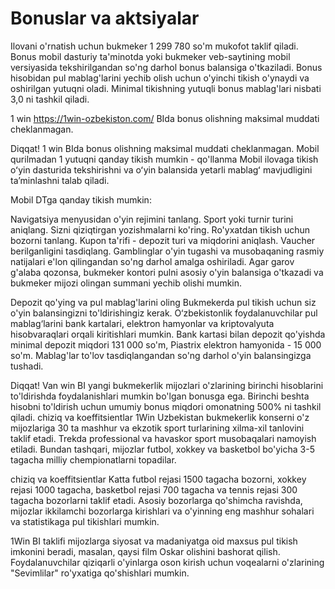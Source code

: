 # Bonuslar va aktsiyalar
Ilovani o'rnatish uchun bukmeker 1 299 780 so'm mukofot taklif qiladi. Bonus mobil dasturiy ta'minotda yoki bukmeker veb-saytining mobil versiyasida tekshirilgandan so'ng darhol bonus balansiga o'tkaziladi. Bonus hisobidan pul mablag'larini yechib olish uchun o'yinchi tikish o'ynaydi va oshirilgan yutuqni oladi. Minimal tikishning yutuqli bonus mablag'lari nisbati 3,0 ni tashkil qiladi.


1 win https://1win-ozbekiston.com/ BIda bonus olishning maksimal muddati cheklanmagan.

Diqqat!
1 win BIda bonus olishning maksimal muddati cheklanmagan.
Mobil qurilmadan 1 yutuqni qanday tikish mumkin - qo'llanma
Mobil ilovaga tikish oʻyin dasturida tekshirishni va oʻyin balansida yetarli mablagʻ mavjudligini taʼminlashni talab qiladi.

Mobil DTga qanday tikish mumkin:

Navigatsiya menyusidan o'yin rejimini tanlang.
Sport yoki turnir turini aniqlang.
Sizni qiziqtirgan yozishmalarni ko'ring.
Ro'yxatdan tikish uchun bozorni tanlang.
Kupon ta'rifi - depozit turi va miqdorini aniqlash.
Vaucher berilganligini tasdiqlang.
Gamblinglar o'yin tugashi va musobaqaning rasmiy natijalari e'lon qilingandan so'ng darhol amalga oshiriladi. Agar garov g'alaba qozonsa, bukmeker kontori pulni asosiy o'yin balansiga o'tkazadi va bukmeker mijozi olingan summani yechib olishi mumkin.

Depozit qo'ying va pul mablag'larini oling
Bukmekerda pul tikish uchun siz o'yin balansingizni to'ldirishingiz kerak. O‘zbekistonlik foydalanuvchilar pul mablag‘larini bank kartalari, elektron hamyonlar va kriptovalyuta hisobvaraqlari orqali kiritishlari mumkin. Bank kartasi bilan depozit qo'yishda minimal depozit miqdori 131 000 so'm, Piastrix elektron hamyonida - 15 000 so'm. Mablag'lar to'lov tasdiqlangandan so'ng darhol o'yin balansingizga tushadi.

Diqqat!
Van win BI yangi bukmekerlik mijozlari o'zlarining birinchi hisoblarini to'ldirishda foydalanishlari mumkin bo'lgan bonusga ega. Birinchi beshta hisobni to'ldirish uchun umumiy bonus miqdori omonatning 500% ni tashkil qiladi.
chiziq va koeffitsientlar
1Win Uzbekistan bukmekerlik konserni o'z mijozlariga 30 ta mashhur va ekzotik sport turlarining xilma-xil tanlovini taklif etadi. Trekda professional va havaskor sport musobaqalari namoyish etiladi. Bundan tashqari, mijozlar futbol, ​​xokkey va basketbol bo'yicha 3-5 tagacha milliy chempionatlarni topadilar.

chiziq va koeffitsientlar
Katta futbol rejasi 1500 tagacha bozorni, xokkey rejasi 1000 tagacha, basketbol rejasi 700 tagacha va tennis rejasi 300 tagacha bozorlarni taklif etadi. Asosiy bozorlarga qo'shimcha ravishda, mijozlar ikkilamchi bozorlarga kirishlari va o'yinning eng mashhur sohalari va statistikaga pul tikishlari mumkin.

1Win BI taklifi mijozlarga siyosat va madaniyatga oid maxsus pul tikish imkonini beradi, masalan, qaysi film Oskar olishini bashorat qilish. Foydalanuvchilar qiziqarli o'yinlarga oson kirish uchun voqealarni o'zlarining "Sevimlilar" ro'yxatiga qo'shishlari mumkin.
